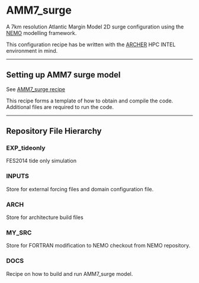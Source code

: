 # AMM7_surge

A 7km resolution Atlantic Margin Model 2D surge configuration using the [NEMO](https://www.nemo-ocean.eu) modelling framework.  

This configuration recipe has be written with the [ARCHER](https://www.archer.ac.uk) HPC INTEL environment in mind.

---

## Setting up AMM7 surge model

See [AMM7_surge recipe](docs/AMM7_SURGE_build_and_run.rst)

This recipe forms a template of how to obtain and compile the code. Additional files are required to run the code.


---

## Repository File Hierarchy


### EXP_tideonly

FES2014 tide only simulation

### INPUTS

Store for external forcing files and domain configuration file.

### ARCH

Store for architecture build files

### MY_SRC

Store for FORTRAN modification to NEMO checkout from NEMO repository.

### DOCS

Recipe on how to build and run AMM7_surge model.
